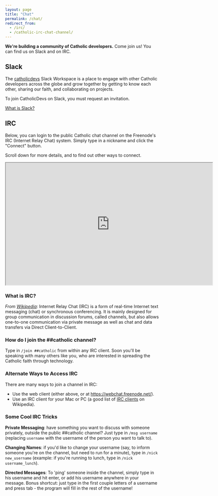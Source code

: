 ```yaml
---
layout: page
title: "Chat"
permalink: /chat/
redirect_from:
  - /irc/
  - /catholic-irc-chat-channel/
---
```


**We're building a community of Catholic developers.** Come join us! You can find us on Slack and on IRC.

## Slack

The <a href="https://catholicdevs.slack.com"><i class="fab fa-slack"></i> <span class="username">catholicdevs</span></a> Slack Workspace is a place to engage with other Catholic developers across the globe and grow together by getting to know each other, sharing our faith, and collaborating on projects.

To join CatholicDevs on Slack, you must request an invitation.

<div class="slack-invitation">
  <div id="CommunityInviter"></div>
</div>
<div class="slack-help-link">
  <a href="https://slack.com/help/articles/115004071768-What-is-Slack-">What is Slack?</a>
</div>


## IRC

Below, you can login to the public Catholic chat channel on the Freenode's IRC (Internet Relay Chat) system. Simply type in a nickname and click the "Connect" button.

Scroll down for more details, and to find out other ways to connect.

<iframe src="https://webchat.freenode.net/?channels=%23%23catholic" width="675" height="400"></iframe>

### What is IRC?

_From [Wikipedia](https://en.wikipedia.org/wiki/Internet_Relay_Chat)_: Internet Relay Chat (IRC) is a form of real-time Internet text messaging (chat) or synchronous conferencing. It is mainly designed for group communication in discussion forums, called channels, but also allows one-to-one communication via private message as well as chat and data transfers via Direct Client-to-Client.

### How do I join the ##catholic channel?

Type in `/join ##catholic` from within any IRC client. Soon you'll be speaking with many others like you, who are interested in spreading the Catholic faith through technology.

### Alternate Ways to Access IRC

There are many ways to join a channel in IRC:

  - Use the web client (either above, or at <https://webchat.freenode.net/>).
  - Use an IRC client for your Mac or PC (a good list of [IRC clients](https://en.wikipedia.org/wiki/Comparison_of_Internet_Relay_Chat_clients) on Wikipedia).

### Some Cool IRC Tricks

**Private Messaging**: have something you want to discuss with someone privately, outside the public ##catholic channel? Just type in `/msg username` (replacing `username` with the username of the person you want to talk to).

**Changing Names**: if you'd like to change your username (say, to inform someone you're on the channel, but need to run for a minute), type in `/nick new_username` (example: if you're running to lunch, type in `/nick username_lunch`).

**Directed Messages**: To 'ping' someone inside the channel, simply type in his username and hit enter, or add his username anywhere in your message. Bonus shortcut: just type in the first couple letters of a username and press tab - the program will fill in the rest of the username!


<script>
  window.CommunityInviterAsyncInit = function () {
    CommunityInviter.init({
      app_url:'open-source-catholic',
      team_id:'catholicdevs'
   })
  };

  (function(d, s, id){
    var js, fjs = d.getElementsByTagName(s)[0];
    if (d.getElementById(id)) {return;}
    js = d.createElement(s); js.id = id;
    js.src = "https://communityinviter.com/js/communityinviter.js";
    fjs.parentNode.insertBefore(js, fjs);
  }(document, 'script', 'Community_Inviter'));
</script>